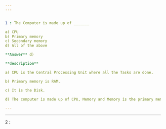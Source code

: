 ```yaml
---
---


1 : The Computer is made up of _______  

a) CPU  
b) Primary memory  
c) Secondary memory  
d) All of the above  

**Answer** d) 

**description** 

a) CPU is the Central Processing Unit where all the Tasks are done.  

b) Primary memory is RAM.  

c) It is the Disk.  

d) The computer is made up of CPU, Memory and Memory is the primary memory which is called RAM and secondary memory which is Disk.  

---
```

---


2 : 
